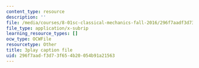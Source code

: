```yaml
---
content_type: resource
description: ''
file: /media/courses/8-01sc-classical-mechanics-fall-2016/296f7aadf3d73f654b20054b91a21563_pb5hUGBjS3A.srt
file_type: application/x-subrip
learning_resource_types: []
ocw_type: OCWFile
resourcetype: Other
title: 3play caption file
uid: 296f7aad-f3d7-3f65-4b20-054b91a21563
---
```

